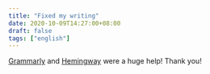 ```yaml
---
title: "Fixed my writing"
date: 2020-10-09T14:27:00+08:00
draft: false
tags: ["english"]
---
```

[Grammarly](https://app.grammarly.com/) and [Hemingway](http://www.hemingwayapp.com/) were a huge help! Thank you!
